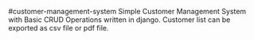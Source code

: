 #customer-management-system
Simple Customer Management System with Basic CRUD Operations written in django. Customer list can be exported as csv file or pdf file.
